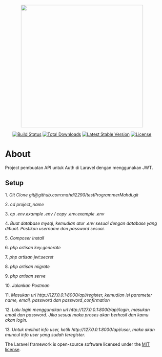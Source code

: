 <p align="center"><img src="https://res.cloudinary.com/dtfbvvkyp/image/upload/v1566331377/laravel-logolockup-cmyk-red.svg" width="400"></p>
<p align="center">
<a href="https://travis-ci.org/laravel/framework"><img src="https://travis-ci.org/laravel/framework.svg" alt="Build Status"></a>
<a href="https://packagist.org/packages/laravel/framework"><img src="https://poser.pugx.org/laravel/framework/d/total.svg" alt="Total Downloads"></a>
<a href="https://packagist.org/packages/laravel/framework"><img src="https://poser.pugx.org/laravel/framework/v/stable.svg" alt="Latest Stable Version"></a>
<a href="https://packagist.org/packages/laravel/framework"><img src="https://poser.pugx.org/laravel/framework/license.svg" alt="License"></a>
</p>

<h1>About</h1>
<p>Project pembuatan API untuk Auth di Laravel dengan menggunakan JWT.</p>

<h2>Setup</h2>
<p>1. <i>Git Clone git@github.com:mahdi2290/testProgrammerMahdi.git</i></p>

<p>2. <i>cd project_name</i></p>

<p>3. <i>cp .env.example .env / copy .env.example .env</i></p>

<p>4. <i>Buat database mysql, kemudian atur .env sesuai dengan database yang dibuat. Pastikan username dan password sesuai.</i></p>

<p>5. <i>Composer Install</i></p>

<p>6. <i>php artisan key:generate</i></p>

<p>7. <i>php artisan jwt:secret</i></p>

<p>8. <i>php artisan migrate</i></p>

<p>9. <i>php artisan serve</i></p>

<p>10. <i>Jalankan Postman</i></p>

<p>11. <i>Masukan url http://127.0.0.1:8000/api/register, kemudian isi parameter name, email, password dan password_confirmation</i></p>

<p>12. <i>Lalu login menggunakan url http://127.0.0.1:8000/api/login, masukan email dan password. Jika sesuai maka proses akan berhasil dan kamu akan login.</i></p>

<p>13. <i>Untuk melihat info user, ketik http://127.0.0.1:8000/api/user, maka akan muncul info user yang sudah teregister.</i></p>

The Laravel framework is open-source software licensed under the [MIT license](https://opensource.org/licenses/MIT).
